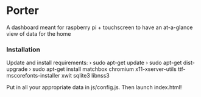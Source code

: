 # Porter
A dashboard meant for raspberry pi + touchscreen to have an at-a-glance view of data for the home

### Installation

Update and install requirements:
› sudo apt-get update
› sudo apt-get dist-upgrade
› sudo apt-get install matchbox chromium x11-xserver-utils ttf-mscorefonts-installer xwit sqlite3 libnss3

Put in all your appropriate data in js/config.js. Then launch index.html!

